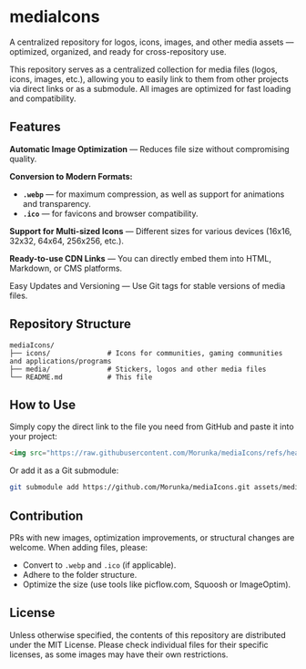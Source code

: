 # mediaIcons
A centralized repository for logos, icons, images, and other media assets — optimized, organized, and ready for cross-repository use.

This repository serves as a centralized collection for media files (logos, icons, images, etc.), allowing you to easily link to them from other projects via direct links or as a submodule. All images are optimized for fast loading and compatibility.

## Features

**Automatic Image Optimization** — Reduces file size without compromising quality.

**Conversion to Modern Formats:**
* **`.webp`** — for maximum compression, as well as support for animations and transparency.
* **`.ico`** — for favicons and browser compatibility.

**Support for Multi-sized Icons** — Different sizes for various devices (16x16, 32x32, 64x64, 256x256, etc.).

**Ready-to-use CDN Links** — You can directly embed them into HTML, Markdown, or CMS platforms.

Easy Updates and Versioning — Use Git tags for stable versions of media files.

## Repository Structure

```
mediaIcons/
├── icons/              # Icons for communities, gaming communities and applications/programs
├── media/              # Stickers, logos and other media files
└── README.md           # This file
```

## How to Use

Simply copy the direct link to the file you need from GitHub and paste it into your project:

```html
<img src="https://raw.githubusercontent.com/Morunka/mediaIcons/refs/heads/main/media/logos/studio/icon.ico">
```

Or add it as a Git submodule:

```bash
git submodule add https://github.com/Morunka/mediaIcons.git assets/mediaIcons
```

## Contribution
PRs with new images, optimization improvements, or structural changes are welcome. When adding files, please:
* Convert to `.webp` and `.ico` (if applicable).
* Adhere to the folder structure.
* Optimize the size (use tools like picflow.com, Squoosh or ImageOptim).

## License
Unless otherwise specified, the contents of this repository are distributed under the MIT License. Please check individual files for their specific licenses, as some images may have their own restrictions.